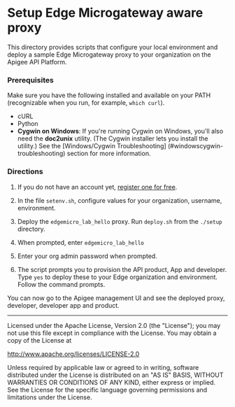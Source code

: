 # Setup Edge Microgateway aware proxy

This directory provides scripts that configure your local environment and deploy a sample Edge Microgateway proxy to your organization on the Apigee API Platform.

### Prerequisites

Make sure you have the following installed and available on your PATH (recognizable when you run, for example, <code>which curl</code>).

* cURL
* Python
* **Cygwin on Windows**: If you're running Cygwin on Windows, you'll also need the **doc2unix** utility. (The Cygwin installer lets you install the utility.) See the [Windows/Cygwin Troubleshooting] (#windowscygwin-troubleshooting) section for more information.


### Directions

1. If you do not have an account yet, [register one for free](https://accounts.apigee.com/accounts/sign_up).

2. In the file `setenv.sh`, configure values for your organization, username, environment.

3. Deploy the `edgemicro_lab_hello` proxy. Run `deploy.sh` from the `./setup` directory.

4. When prompted, enter `edgemicro_lab_hello`

5. Enter your org admin password when prompted.  

6. The script prompts you to provision the API product, App and developer. Type `yes` to deploy these to your Edge organization and environment.  Follow the command prompts.

You can now go to the Apigee management UI and see the deployed proxy, developer, developer app and product.


---


Licensed under the Apache License, Version 2.0 (the "License"); you may not use
this file except in compliance with the License. You may obtain a copy
of the License at

http://www.apache.org/licenses/LICENSE-2.0

Unless required by applicable law or agreed to in writing, software
distributed under the License is distributed on an "AS IS" BASIS,
WITHOUT WARRANTIES OR CONDITIONS OF ANY KIND, either express or implied.
See the License for the specific language governing permissions and
limitations under the License.
